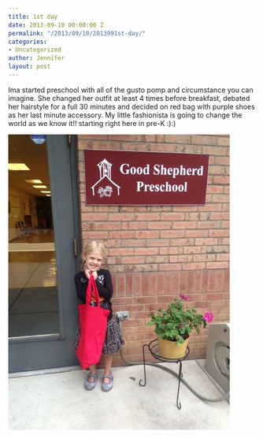 ```yaml
---
title: 1st day
date: 2013-09-10 00:00:00 Z
permalink: "/2013/09/10/2013991st-day/"
categories:
- Uncategorized
author: Jennifer
layout: post
---
```


Ima started preschool with all of the gusto pomp and circumstance you can imagine. She changed her outfit at least 4 times before breakfast, debated her hairstyle for a full 30 minutes and decided on red bag with purple shoes as her last minute accessory. My little fashionista is going to change the world as we know it!! starting right here in pre-K :):)

![](/assets/images/1st-day/iphone-20130909222900-0.jpg)
